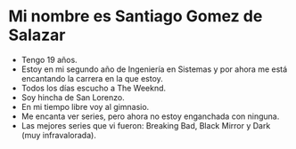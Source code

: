 #  Mi nombre es Santiago Gomez de Salazar

- Tengo 19 años.
- Estoy en mi segundo año de Ingeniería en Sistemas y por ahora me está encantando la carrera en la que estoy.
- Todos los días escucho a The Weeknd.
- Soy hincha de San Lorenzo.
- En mi tiempo libre voy al gimnasio.
- Me encanta ver series, pero ahora no estoy enganchada con ninguna.
- Las mejores series que vi fueron: Breaking Bad, Black Mirror y Dark (muy infravalorada).

  



